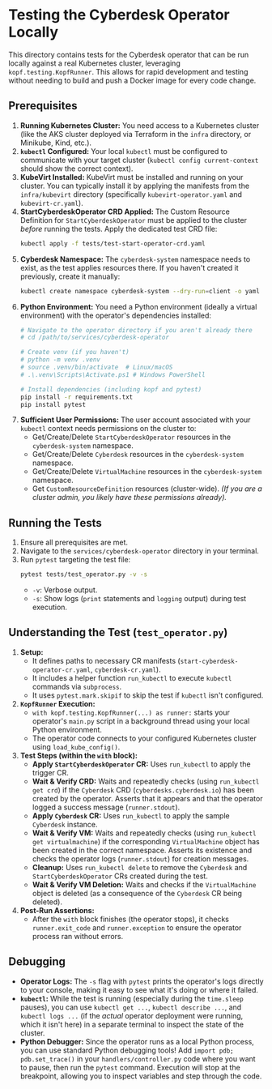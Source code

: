 # Testing the Cyberdesk Operator Locally

This directory contains tests for the Cyberdesk operator that can be run locally against a real Kubernetes cluster, leveraging `kopf.testing.KopfRunner`.
This allows for rapid development and testing without needing to build and push a Docker image for every code change.

## Prerequisites

1.  **Running Kubernetes Cluster:** You need access to a Kubernetes cluster (like the AKS cluster deployed via Terraform in the `infra` directory, or Minikube, Kind, etc.).
2.  **`kubectl` Configured:** Your local `kubectl` must be configured to communicate with your target cluster (`kubectl config current-context` should show the correct context).
3.  **KubeVirt Installed:** KubeVirt must be installed and running on your cluster.
    You can typically install it by applying the manifests from the `infra/kubevirt` directory (specifically `kubevirt-operator.yaml` and `kubevirt-cr.yaml`).
4.  **StartCyberdeskOperator CRD Applied:** The Custom Resource Definition for `StartCyberdeskOperator` must be applied to the cluster *before* running the tests. Apply the dedicated test CRD file:
    ```bash
    kubectl apply -f tests/test-start-operator-crd.yaml
    ```
5.  **Cyberdesk Namespace:** The `cyberdesk-system` namespace needs to exist, as the test applies resources there. If you haven't created it previously, create it manually:
    ```bash
    kubectl create namespace cyberdesk-system --dry-run=client -o yaml | kubectl apply -f -
    ```
6.  **Python Environment:** You need a Python environment (ideally a virtual environment) with the operator's dependencies installed:
    ```bash
    # Navigate to the operator directory if you aren't already there
    # cd /path/to/services/cyberdesk-operator
    
    # Create venv (if you haven't)
    # python -m venv .venv
    # source .venv/bin/activate  # Linux/macOS
    # .\.venv\Scripts\Activate.ps1 # Windows PowerShell
    
    # Install dependencies (including kopf and pytest)
    pip install -r requirements.txt
    pip install pytest
    ```
7.  **Sufficient User Permissions:** The user account associated with your `kubectl` context needs permissions on the cluster to:
    *   Get/Create/Delete `StartCyberdeskOperator` resources in the `cyberdesk-system` namespace.
    *   Get/Create/Delete `Cyberdesk` resources in the `cyberdesk-system` namespace.
    *   Get/Create/Delete `VirtualMachine` resources in the `cyberdesk-system` namespace.
    *   Get `CustomResourceDefinition` resources (cluster-wide).
    *(If you are a cluster admin, you likely have these permissions already).*

## Running the Tests

1.  Ensure all prerequisites are met.
2.  Navigate to the `services/cyberdesk-operator` directory in your terminal.
3.  Run `pytest` targeting the test file:
    ```bash
    pytest tests/test_operator.py -v -s
    ```
    *   `-v`: Verbose output.
    *   `-s`: Show logs (`print` statements and `logging` output) during test execution.

## Understanding the Test (`test_operator.py`)

1.  **Setup:**
    *   It defines paths to necessary CR manifests (`start-cyberdesk-operator-cr.yaml`, `cyberdesk-cr.yaml`).
    *   It includes a helper function `run_kubectl` to execute `kubectl` commands via `subprocess`.
    *   It uses `pytest.mark.skipif` to skip the test if `kubectl` isn't configured.
2.  **`KopfRunner` Execution:**
    *   `with kopf.testing.KopfRunner(...) as runner:` starts your operator's `main.py` script in a background thread using your local Python environment.
    *   The operator code connects to your configured Kubernetes cluster using `load_kube_config()`.
3.  **Test Steps (within the `with` block):**
    *   **Apply `StartCyberdeskOperator` CR:** Uses `run_kubectl` to apply the trigger CR.
    *   **Wait & Verify CRD:** Waits and repeatedly checks (using `run_kubectl get crd`) if the `Cyberdesk` CRD (`cyberdesks.cyberdesk.io`) has been created by the operator. Asserts that it appears and that the operator logged a success message (`runner.stdout`).
    *   **Apply `Cyberdesk` CR:** Uses `run_kubectl` to apply the sample `Cyberdesk` instance.
    *   **Wait & Verify VM:** Waits and repeatedly checks (using `run_kubectl get virtualmachine`) if the corresponding `VirtualMachine` object has been created in the correct namespace. Asserts its existence and checks the operator logs (`runner.stdout`) for creation messages.
    *   **Cleanup:** Uses `run_kubectl delete` to remove the `Cyberdesk` and `StartCyberdeskOperator` CRs created during the test.
    *   **Wait & Verify VM Deletion:** Waits and checks if the `VirtualMachine` object is deleted (as a consequence of the `Cyberdesk` CR being deleted).
4.  **Post-Run Assertions:**
    *   After the `with` block finishes (the operator stops), it checks `runner.exit_code` and `runner.exception` to ensure the operator process ran without errors.

## Debugging

*   **Operator Logs:** The `-s` flag with `pytest` prints the operator's logs directly to your console, making it easy to see what it's doing or where it failed.
*   **`kubectl`:** While the test is running (especially during the `time.sleep` pauses), you can use `kubectl get ...`, `kubectl describe ...`, and `kubectl logs ...` (if the *actual* operator deployment were running, which it isn't here) in a separate terminal to inspect the state of the cluster.
*   **Python Debugger:** Since the operator runs as a local Python process, you can use standard Python debugging tools! Add `import pdb; pdb.set_trace()` in your `handlers/controller.py` code where you want to pause, then run the `pytest` command. Execution will stop at the breakpoint, allowing you to inspect variables and step through the code. 